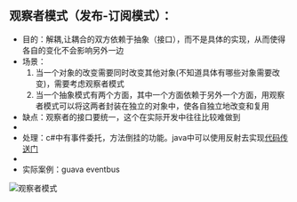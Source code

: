 ## 观察者模式（发布-订阅模式）：
 * 目的：解耦,让耦合的双方依赖于抽象（接口），而不是具体的实现，从而使得各自的变化不会影响另外一边
 * 场景：
    1. 当一个对象的改变需要同时改变其他对象(不知道具体有哪些对象需要改变)，需要考虑观察者模式
    2. 当一个抽象模式有两个方面，其中一个方面依赖于另外一个方面，用观察者模式可以将这两者封装在独立的对象中，使各自独立地改变和复用
 * 缺点：观察者的接口要统一，这个在实际开发中往往比较难做到
 * 
 * 处理：c#中有事件委托，方法倒挂的功能。java中可以使用反射去实现[代码传送门](https://github.com/sunnyWu1104/DesignPattern/tree/master/design-pattern/src/subjectTobserver/event)
 *
 * 实际案例：guava eventbus

![观察者模式](http://p95stksgt.bkt.clouddn.com/%E8%A7%82%E5%AF%9F%E8%80%85%E8%AE%BE%E8%AE%A1%E6%A8%A1%E5%BC%8F.jpeg)

